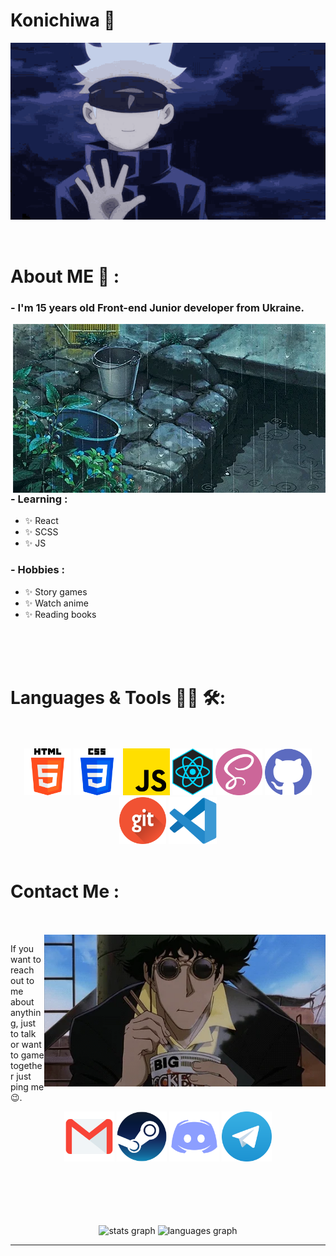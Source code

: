 # Konichiwa 👋

<div align="center">
<img hight="300" width="700" alt="GIF" align="center" src="./assets/hi-there.gif">

</div>

</br>
</br>

# About ME 💬 :

### - I'm 15 years old Front-end Junior developer from Ukraine.

<img hight="400" width="500" alt="GIF" align="right" src="./assets/giphy.gif">

### - Learning :

- ✨ React
- ✨ SCSS
- ✨ JS

### - Hobbies :

- ✨ Story games
- ✨ Watch anime
- ✨ Reading books

</br>
</br>
</br>

# Languages & Tools 👨‍💻 🛠:

</br>
</br>

<div align="center">
<img src="./assets/icons/html.png" height="75" class="icon1">
<img src="./assets/icons/css.png" height="75" class="icon2">
<img src="./assets/icons/js.png" height="75" class="icon3">
<img src="./assets/icons/react.png" height="75" class="icon4">
<img src="./assets/icons/sass.png" height="75" class="icon5">
<img src="./assets/icons/github.png" height="75" class="icon6">
<img src="./assets/icons/git.png" height="75" class="icon7">
<img src="./assets/icons/vs.png" height="75" class="icon8">
</div>
</br>

# Contact Me :

<p>
 </br>
 </br>

<img hight="320" width="450" align="right" alt="GIF" src="./assets/giph.gif">

If you want to reach out to me about anything, just to talk or want to game together just ping me 😉.

<div align="center">
<a href="mailto:bogdankonoshko@gmail.com" width="80" height="80"><img  alt="Gmail" width="80" height="80" src="./assets/icons/gmail.png" /></a>
<a href="https://steamcommunity.com/id/Kazuki_off/" width="80" height="80"><img alt="Steam" width="80" height="80" src="./assets/icons/steam.png" /></a>
<a href="https://discordapp.com/users/874012187302199296" width="80" height="80"><img alt="Discord" width="80" height="80" src="./assets/icons/discord.png" /></a>
<a href="https://t.me/kazuki_off" width="80" height="80"><img alt="Telegram" width="80" height="80" src="./assets/icons/telegram.png" /></a>
 </p>
 </div>

</br>
</br>
</br>
</br>
</br>

  <div align="center">
  <img src="https://github-readme-stats.vercel.app/api?username=kkaazzuuukkii&hide_title=false&hide_rank=false&show_icons=true&include_all_commits=true&count_private=true&disable_animations=false&theme=radical&locale=en&hide_border=false&order=1" height="150" alt="stats graph"  />
  <img src="https://github-readme-stats.vercel.app/api/top-langs?username=kkaazzuuukkii&locale=en&hide_title=false&layout=compact&card_width=320&langs_count=5&theme=radical&hide_border=false&order=2" height="150" alt="languages graph"  />
</div>

---
